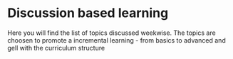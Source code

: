 # Discussion based learning

Here you will find the list of topics discussed weekwise.
The topics are choosen to promote a incremental learning - from basics to advanced and gell with the curriculum structure